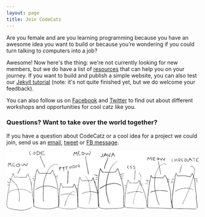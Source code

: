 ```yaml
---
layout: page
title: Join CodeCatz
---
```


Are you female and are you learning programming because you have an awesome idea you want to build or because you’re wondering if you could turn talking to computers into a job?

Awesome! Now here's the thing: we're not currently looking for new members, but we do have a list of <a href="/resources">resources</a> that can help you on your journey. If you want to build and publish a simple website, you can also test our <a href="http://codecatz.si/codecatz-tutorial/">Jekyll tutorial</a> (note: it's not quite finished yet, but we do welcome your feedback).

You can also follow us on <a href="https://facebook.com/CodeCatz" target="_blank">Facebook</a> and <a href="https://twitter.com/CodeCatz" target="_blank">Twitter</a> to find out about different workshops and opportunities for cool catz like you.

<!--- 

// NOT CURRENTLY RECRUITING, BUT KEEPING THIS AS BACKUP
// IF YOU READ THIS ANYWAY, SEND US A MEOW ANYWAY :)

Read on, dear kitten, we might just have what you’re looking for!

## Why CodeCatz?

CodeCatz is a coding study group where women are never in the minority. We meet every Wednesday and hack open source projects together because we think that’s fun and because we like learning. We also like hacking things on other days of the week and keep in touch through a private Facebook group for active members of CodeCatz. We are not a coding school.

As a member of CodeCatz, you’ll learn how to work on real-world open source projects in a team in a friendly, fun, loud environment. You can learn a lot of practical tips &amp; tricks from full-time developers if you ask the right kinds of questions. Along the way, you’ll acquire skills that can help you get an awesome job and will make you a better cat, ahem, person!

### CodeCatz are about …

*… passion, fun, friendship, sharing, getting stuff done, learning new things, open source, being active members of the development community, increasing visibility of women in tech, chocolate and (bad) singing*

### CodeCatz are not about …

*… doing homework, waiting for assignments, being quiet, sitting alone in a corner*

## Things a CodeCat needs

- a decent laptop with Linux or OS X (hint: if you need Windows for other work, consider installing [VirtualBox &amp; Ubuntu](http://www.wikihow.com/Install-Ubuntu-on-VirtualBox))
- time, passion, stubbornness, patience, attention to detail
- willingness to learn, share code &amp; knowledge, and working on open source projects
- basic knowledge of English

P.S.: owning a cat is not necessary, but an appreciation of <a href="http://icanhas.cheezburger.com/lolcats" target="_blank">LOLcats</a> is (or at least <a href="https://twitter.com/dogsolutions" target="_blank">@DogSolutions</a>)

## Wanna join?

Do you still want to become a CodeCat after reading all of this? Awesome! You can apply by:

- Submitting a sample project. It doesn’t have to be super complex, super fancy or super pretty. We just want to see that you’re able to learn on your own and apply what you learn to a project that means something to you. A HTML/CSS page about you can be a great project, as long as you hacked it together and managed to publish it online. Hint: GitHub is a great place to host your projects.<a href="#beginner">*</a>
- Having your own project that you want to develop or wanting to work on one of the <a href="/projects">projects</a> we’re currently working on. Hint: we really like open source projects.

<p><a href="https://codecatz.typeform.com/to/UQmQYu" target="_blank"><button class="button">Apply for CodeCatz</button></a></p>

We usually reply to applications in a few days. If you seem like a good fit, we’ll invite you to meet us at one of our upcoming Wednesday meetups.

<p id="beginner"><em>* Are you a complete beginner? Check out our recommended list of <a href="/resources">resources</a> that can help you hack your own project.</a></em></p> 
-->

### Questions? Want to take over the world together?

If you have a question about CodeCatz or a cool idea for a project we could join, send us an <a href="mailto:codecatz@icloud.com?Subject=Question%20for%20CodeCatz">email</a>, <a href="https://twitter.com/CodeCatz">tweet</a> or <a href="https://facebook.com/CodeCatz">FB message</a>.

<div class="col-md-8">
	<img class="illu-about" src="/assets/images/illustrations/catz_back_fill.png" >
</div>

